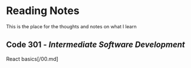 # Reading Notes
<span style="font-size:0.8rem">This is the place for the thoughts and notes on what I learn</span>
## Code **301** - _Intermediate Software Development_
React basics[/00.md]